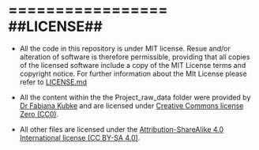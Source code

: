 =================
##LICENSE##
=================
* All the code in this repository is under MIT license. Resue and/or alteration of software is therefore permissible, providing that all copies of the licensed software include a copy of the MIT License terms and copyright notice. For further information about the MIt License please refer to [LICENSE.md](https://github.com/Adamthe1st/Adamthe1st-green-cortex/blob/master/LICENSE.md)    

* All the content within the the Project_raw_data folder were provided by [Dr Fabiana Kubke](https://unidirectory.auckland.ac.nz/profile/f-kubke) and are licensed under [Creative Commons license Zero (CC0)](https://creativecommons.org/publicdomain/zero/1.0/). 

* All other files are licensed under the [Attribution-ShareAlike 4.0 International license (CC BY-SA 4.0)](https://creativecommons.org/licenses/by-sa/4.0/).
